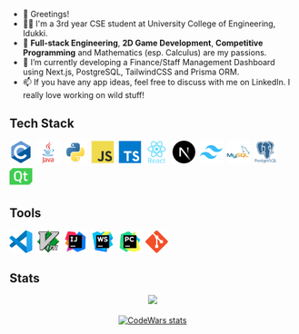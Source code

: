 - 👋 Greetings!
- 👨‍🎓 I'm a 3rd year CSE student at University College of Engineering, Idukki.
- 👀 <b>Full-stack Engineering</b>, <b>2D Game Development</b>, <b>Competitive Programming</b> and Mathematics (esp. Calculus) are my passions.
- 🌱 I’m currently developing a Finance/Staff Management Dashboard using Next.js, PostgreSQL, TailwindCSS and Prisma ORM.
- 📫 If you have any app ideas, feel free to discuss with me on LinkedIn. I really love working on wild stuff!
<!---
- 💞️ I’m looking to collaborate on ...
- 📫 How to reach me ...
naybyal/naybyal is a ✨ special ✨ repository because its `README.md` (this file) appears on your GitHub profile.
You can click the Preview link to take a look at your changes.
--->
<div>
  <h2>Tech Stack</h2>
  <div style="display: felx; justify-content: space-around;">
    <img src="https://github.com/devicons/devicon/blob/1119b9f84c0290e0f0b38982099a2bd027a48bf1/icons/c/c-original.svg" title="C" alt="C" width="40" height="40"/>&nbsp;
    <img src="https://github.com/devicons/devicon/blob/master/icons/java/java-original-wordmark.svg" title="Java" alt="Java" width="40" height="40"/>&nbsp;
    <img src="https://github.com/devicons/devicon/blob/master/icons/python/python-original.svg" title="Python" alt="Python" width="40" height="40"/>&nbsp;
    <img src="https://github.com/devicons/devicon/blob/master/icons/javascript/javascript-original.svg" title="JavaScript" alt="JavaScript" width="40" height="40"/>&nbsp;
    <img src="https://github.com/devicons/devicon/blob/master/icons/typescript/typescript-original.svg" title="TypeScript" alt="TypeScript" width="40" height="40"/>&nbsp;
    <img src="https://github.com/devicons/devicon/blob/master/icons/react/react-original-wordmark.svg" title="React" alt="React" width="40" height="40"/>&nbsp;
    <img src="https://github.com/devicons/devicon/blob/master/icons/nextjs/nextjs-original.svg" title="Next.js" alt="Next.js" width="40" height="40"/>&nbsp;
    <img src="https://github.com/devicons/devicon/blob/master/icons/tailwindcss/tailwindcss-original.svg" title="TailwindCSS" alt="TailwindCSS" width="40" height="40"/>&nbsp;
    <img src="https://github.com/devicons/devicon/blob/master/icons/mysql/mysql-original-wordmark.svg" title="MySQL"  alt="MySQL" width="40" height="40"/>&nbsp;
    <img src="https://github.com/devicons/devicon/blob/master/icons/postgresql/postgresql-plain-wordmark.svg" alt="PostgreSQL" title="PostgreSQL" width="40" height="40"/>&nbsp;
    <img src="https://github.com/devicons/devicon/blob/master/icons/qt/qt-original.svg" title="Qt"  alt="Qt" width="40" height="40"/>
  </div>
    <h2>Tools</h2>
    <div style="justify-content: space-around">
      <img src="https://github.com/devicons/devicon/blob/master/icons/vscode/vscode-original.svg" title="Visual Studio Code" alt="Visual Studio Code" width="40" height="40"/>&nbsp;
      <img src="https://github.com/devicons/devicon/blob/master/icons/vim/vim-original.svg" title="Vim" alt="Vim" width="40" height="40"/>&nbsp;
      <img src="https://github.com/devicons/devicon/blob/master/icons/intellij/intellij-original.svg" alt="IntellJ Idea" title="IntelliJ Idea" width="40" height="40"/>&nbsp;
      <img src="https://github.com/devicons/devicon/blob/master/icons/webstorm/webstorm-original.svg" alt="WebStorm IDE" title="WebStorm IDE" width="40" height="40"/>&nbsp;
      <img src="https://github.com/devicons/devicon/blob/master/icons/pycharm/pycharm-original.svg" title="PyCharm IDE" alt="PyCharm IDE" width="40" height="40"/>&nbsp;
      <img src="https://github.com/devicons/devicon/blob/master/icons/git/git-original.svg" title="Git" **alt="Git" width="40" height="40"/>
    </div>
</div>





<h2>Stats</h2>
<div align="center" style="align-items: center; justify-content: center">
  <a href="https://leetcode.com/naybyal"><img src="https://leetcard.jacoblin.cool/naybyal?theme=dark&font=Roboto%20Mono&ext=heatmap" width="350px"></a>
  <br><br>
  <a href="https://www.codewars.com/users/naybyal" target="_blank"><img src="https://www.codewars.com/users/naybyal/badges/large" alt="CodeWars stats"></a> 
</div>

<!---
<h2>Holopin</h2>

  [![An image of @naybyal's Holopin badges, which is a link to view their full Holopin profile](https://holopin.me/naybyal)](https://holopin.io/@naybyal)

 <h2>DevCard</h2>
<a href="https://app.daily.dev/nabielahammed"><img src="https://api.daily.dev/devcards/ee2796f3d817429aafb962ef222755a3.png?r=np7" width="400" alt="Nabiel Ahammed's Dev Card"/></a>
--->
